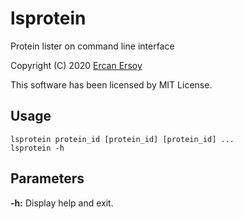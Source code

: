 # lsprotein

Protein lister on command line interface

Copyright (C) 2020 [Ercan Ersoy](http://ercanersoy.net)

This software has been licensed by MIT License.

## Usage

    lsprotein protein_id [protein_id] [protein_id] ...
    lsprotein -h

## Parameters

**-h:** Display help and exit.